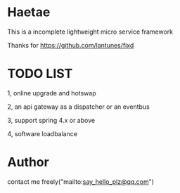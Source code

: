 # Haetae
This is a incomplete lightweight micro service framework 

Thanks for https://github.com/lantunes/fixd

# TODO LIST
1, online upgrade and hotswap

2, an api gateway as a dispatcher or an eventbus

3, support spring 4.x or above

4, software loadbalance

# Author

 contact me freely("mailto:say_hello_plz@qq.com")
